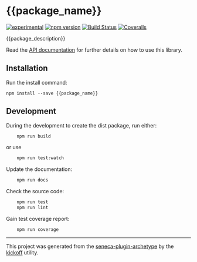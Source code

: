 # {{package_name}}

[![experimental](http://badges.github.io/stability-badges/dist/experimental.svg)](http://github.com/badges/stability-badges)
[![npm version][npm-badge]][npm-url]
[![Build Status][travis-badge]][travis-url]
[![Coveralls][BadgeCoveralls]][Coveralls]

{{package_description}}

Read the [API documentation](https://{{author_github_account}}.github.io/{{package_name}}/index.html)
for further details on how to use this library.


## Installation

Run the install command:

    npm install --save {{package_name}}


## Development

During the development to create the dist package, run either:

```bash
    npm run build
```

or use

```bash
    npm run test:watch
```

Update the documentation:

```bash
    npm run docs
```

Check the source code:

```bash
    npm run test
    npm run lint
```

Gain test coverage report:

```bash
    npm run coverage
```

---

This project was generated from the [seneca-plugin-archetype](https://github.com/tombenke/seneca-plugin-archetype)
by the [kickoff](https://github.com/tombenke/kickoff) utility.

[npm-badge]: https://badge.fury.io/js/{{package_name}}.svg
[npm-url]: https://badge.fury.io/js/{{package_name}}
[travis-badge]: https://api.travis-ci.org/{{author_github_account}}/{{package_name}}.svg
[travis-url]: https://travis-ci.org/{{author_github_account}}/{{package_name}}
[Coveralls]: https://coveralls.io/github/{{author_github_account}}/{{package_name}}?branch=master
[BadgeCoveralls]: https://coveralls.io/repos/github/{{author_github_account}}/{{package_name}}/badge.svg?branch=master

